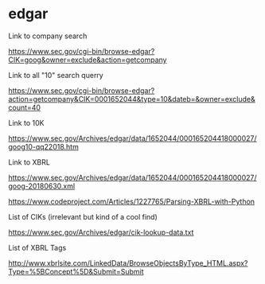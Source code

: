 # edgar

Link to company search

https://www.sec.gov/cgi-bin/browse-edgar?CIK=goog&owner=exclude&action=getcompany

Link to all "10" search querry

https://www.sec.gov/cgi-bin/browse-edgar?action=getcompany&CIK=0001652044&type=10&dateb=&owner=exclude&count=40

Link to 10K

https://www.sec.gov/Archives/edgar/data/1652044/000165204418000027/goog10-qq22018.htm

Link to XBRL

https://www.sec.gov/Archives/edgar/data/1652044/000165204418000027/goog-20180630.xml


https://www.codeproject.com/Articles/1227765/Parsing-XBRL-with-Python

List of CIKs (irrelevant but kind of a cool find)

https://www.sec.gov/Archives/edgar/cik-lookup-data.txt

List of XBRL Tags

http://www.xbrlsite.com/LinkedData/BrowseObjectsByType_HTML.aspx?Type=%5BConcept%5D&Submit=Submit
